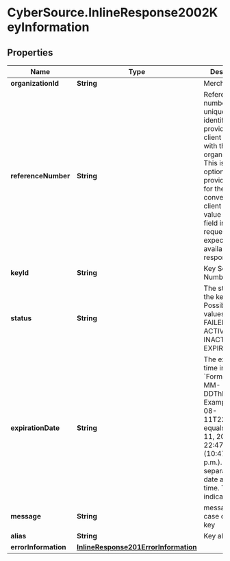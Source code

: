 # CyberSource.InlineResponse2002KeyInformation

## Properties
Name | Type | Description | Notes
------------ | ------------- | ------------- | -------------
**organizationId** | **String** | Merchant Id  | [optional] 
**referenceNumber** | **String** | Reference number is a unique identifier provided by the client along with the organization Id. This is an optional field provided solely for the client’s convenience. If client specifies value for this field in the request, it is expected to be available in the response.  | [optional] 
**keyId** | **String** | Key Serial Number  | [optional] 
**status** | **String** | The status of the key.  Possible values:  - FAILED  - ACTIVE  - INACTIVE  - EXPIRED  | [optional] 
**expirationDate** | **String** | The expiration time in UTC. &#x60;Format: YYYY-MM-DDThh:mm:ssZ&#x60;  Example 2016-08-11T22:47:57Z equals August 11, 2016, at 22:47:57 (10:47:57 p.m.). The T separates the date and the time. The Z indicates UTC.  | [optional] 
**message** | **String** | message in case of failed key | [optional] 
**alias** | **String** | Key alias | [optional] 
**errorInformation** | [**InlineResponse201ErrorInformation**](InlineResponse201ErrorInformation.md) |  | [optional] 


